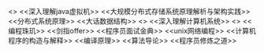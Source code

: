 <<Thinking in java>>  <<深入理解java虚拟机>>   <<大规模分布式存储系统原理解析与架构实践>>  <<分布式系统原理>>   <<大话数据结构>>  <<Fundamental networking in java>> <<深入理解计算机系统>>   <<Java Concurrency in Practice>> <<编程珠玑>>  <<剑指offer>>     <<程序员面试金典>>   <<unix网络编程>>  <<计算机程序的构造与解释>>   <<编译原理>>   <<算法导论>> <<程序员修炼之道>>
